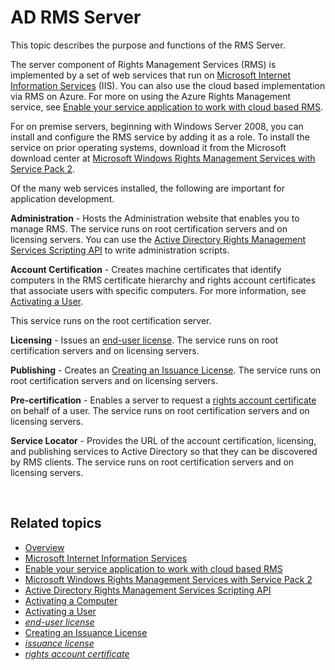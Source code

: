 # AD RMS Server #

This topic describes the purpose and functions of the RMS Server.

The server component of Rights Management Services (RMS) is implemented by a set of web services that run on [Microsoft Internet Information Services](http://www.iis.net/overview) (IIS). You can also use the cloud based implementation via RMS on Azure. For more on using the Azure Rights Management service, see [Enable your service application to work with cloud based RMS](how_to_use_file_api_with_aadrm__cloud_.md).

For on premise servers, beginning with Windows Server 2008, you can install and configure the RMS service by adding it as a role. To install the service on prior operating systems, download it from the Microsoft download center at [Microsoft Windows Rights Management Services with Service Pack 2](http://www.microsoft.com/download/en/details.aspx?id=4909).

Of the many web services installed, the following are important for application development.

**Administration** - Hosts the Administration website that enables you to manage RMS. The service runs on root certification servers and on licensing servers. You can use the [Active Directory Rights Management Services Scripting API](https://msdn.microsoft.com/library/Bb968797) to write administration scripts.

**Account Certification** - Creates machine certificates that identify computers in the RMS certificate hierarchy and rights account certificates that associate users with specific computers. For more information, see [Activating a User](https://msdn.microsoft.com/library/Cc530378).</p>
<p>This service runs on the root certification server.

**Licensing** - Issues an [end-user license](rm.e_gly#_rm_end_user_license_gly). The service runs on root certification servers and on licensing servers.

**Publishing** - Creates an [Creating an Issuance License](https://msdn.microsoft.com/library/Aa362355). The service runs on root certification servers and on licensing servers.

**Pre-certification** - Enables a server to request a [rights account certificate](rm.r_gly#_rm_rights_account_certificate_gly) on behalf of a user. The service runs on root certification servers and on licensing servers.

**Service Locator**  - Provides the URL of the account certification, licensing, and publishing services to Active Directory so that they can be discovered by RMS clients. The service runs on root certification servers and on licensing servers.

 

## Related topics ##
* [Overview](ad_rms_overview.md)
* [Microsoft Internet Information Services](http://www.iis.net/overview)
* [Enable your service application to work with cloud based RMS](how_to_use_file_api_with_aadrm__cloud_.md)
* [Microsoft Windows Rights Management Services with Service Pack 2](http://www.microsoft.com/download/en/details.aspx?id=4909)
* [Active Directory Rights Management Services Scripting API](https://msdn.microsoft.com/library/Bb968797)
* [Activating a Computer](https://msdn.microsoft.com/library/Cc530377)
* [Activating a User](https://msdn.microsoft.com/library/Cc530378)
* [*end-user license*](rm.e_gly#_rm_end_user_license_gly)
* [Creating an Issuance License](https://msdn.microsoft.com/library/Aa362355)
* [*issuance license*](rm.i_gly#_rm_issuance_license_gly)
* [*rights account certificate*](rm.r_gly#_rm_rights_account_certificate_gly)
 

 
